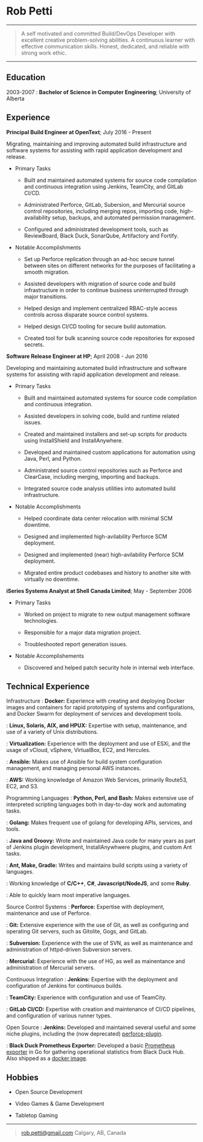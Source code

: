 Rob Petti
=======

----

> A self motivated and committed Build/DevOps Developer with excellent creative
> problem-solving abilities. A continuous learner with effective communication skills.
> Honest, dedicated, and reliable with strong work ethic.

----

Education
---------

2003-2007
:    **Bachelor of Science in Computer Engineering**; University of Alberta

Experience
----------

**Principal Build Engineer at OpenText**; July 2016 - Present

Migrating, maintaining and improving automated build infrastructure and software systems for assisting with rapid application development and release.

* Primary Tasks
  * Built and maintained automated systems for source code compilation
      and continuous integration using Jenkins, TeamCity, and GitLab CI/CD.

  * Administrated Perforce, GitLab, Subersion, and Mercurial source control repositories, including merging repos,
      importing code, high-availability setup, backups, and automated permission management.

  * Configured and administrated development tools, such as ReviewBoard, Black Duck, SonarQube, Artifactory
    and Fortify.

* Notable Accomplishments
  * Set up Perforce replication through an ad-hoc secure tunnel
    between sites on different networks for the purposes of facilitating
    a smooth migration.

  * Assisted developers with migration of source code and build infrastructure
    in order to continue business uninterrupted through major transitions.
  
  * Helped design and implement centralized RBAC-style access controls across disparate
    source control systems.
  
  * Helped design CI/CD tooling for secure build automation.

  * Created tool for bulk scanning source code repositories for exposed secrets.

**Software Release Engineer at HP**; April 2008 - Jun 2016

Developing and maintaining automated build infrastructure and software systems for assisting with rapid application development and release.

* Primary Tasks
  * Built and maintained automated systems for source code compilation
    and continuous integration.

  * Assisted developers in solving code, build and runtime
    related issues.

  * Created and maintained installers and set-up scripts for products using
    InstallShield and InstallAnywhere.

  * Developed and maintained custom applications for automation using
    Java, Perl, and Python.

  * Administrated source control repositories such as Perforce and ClearCase,
    including merging, importing and backups.

  * Integrated source code analysis utilities into automated
    build infrastructure.

* Notable Accomplishments
  * Helped coordinate data center relocation with
    minimal SCM downtime.

  * Designed and implemented high-avilability Perforce
    SCM deployment.

  * Designed and implemented (near) high-avilability Perforce
    SCM deployment.

  * Migrated entire product codebases and history to another
    site with virtually no downtime.

**iSeries Systems Analyst at Shell Canada Limited**; May - September 2006

* Primary Tasks
  * Worked on project to migrate to new output management
    software technologies.

  * Responsible for a major data migration project.

  * Troubleshooted report generation issues.

* Notable Accomplishements

  * Discovered and helped patch security hole in
    internal web interface.

Technical Experience
--------------------

Infrastructure
: **Docker:** Experience with creating and deploying Docker images and containers
  for rapid prototyping of systems and configurations, and Docker Swarm for
  deployment of services and development tools.

: **Linux, Solaris, AIX, and HPUX:** Expertise with setup, maintenance,
  and use of a variety of Unix distributions.

: **Virtualization:** Experience with the deployment and use of ESXi, and the usage of vCloud,
  vSphere, VirtualBox, EC2, and Hercules.

: **Ansible:** Makes use of Ansible for build system configuration management, and managing
  personal AWS instances.

: **AWS:** Working knowledge of Amazon Web Services, primarily Route53, EC2, and S3.

Programming Languages
: **Python, Perl, and Bash:** Makes extensive use of interpreted scripting languages
  both in day-to-day work and automating tasks.

: **Golang:** Makes frequent use of golang for developing APIs, services, and tools.

: **Java and Groovy:** Wrote and maintained Java code for many years as part
  of Jenkins plugin development, InstallAnywhwere plugins, and custom Ant tasks.

: **Ant, Make, Gradle:** Writes and maintains build scripts using a variety of languages.

: Working knowledge of **C/C++**, **C#**, **Javascript/NodeJS**, and some **Ruby**.

: Able to quickly learn most imperative languages.

Source Control Systems
: **Perforce:** Expertise with deployment, maintenance and use of Perforce.

: **Git:** Extensive experience with the use of Git, as well as configuring and operating
  Git servers, such as Gitolite, Gogs, and GitLab.

: **Subversion:** Experience with the use of SVN, as well as maintenance and administration
  of httpd-driven  Subversion servers.

: **Mercurial:** Experience with the use of HG, as well as mainentance and administration
  of Mercurial servers.

Continuous Integration
: **Jenkins:** Expertise with the deployment and configuration of Jenkins for continuous builds.

: **TeamCity:** Experience with configuration and use of TeamCity.

:   **GitLab CI/CD:** Expertise with creation and maintenance of CI/CD pipelines, and configuration of various runner types.

Open Source
: **Jenkins:** Developed and maintained several useful and some
    niche plugins, including the (now deprecated) [perforce-plugin](http://github.com/jenkinsci/perforce-plugin).

: **Black Duck Prometheus Exporter:** Developed a basic [Prometheus exporter](http://github.com/rpetti/blackduck_exporter) in Go
  for gathering operational statistics from Black Duck Hub. Also shipped as a [docker image](https://hub.docker.com/r/rpetti/blackduck_exporter/).

Hobbies
-------

* Open Source Development

* Video Games & Game Development

* Tabletop Gaming

----

> <rob.petti@gmail.com>
> Calgary, AB, Canada
